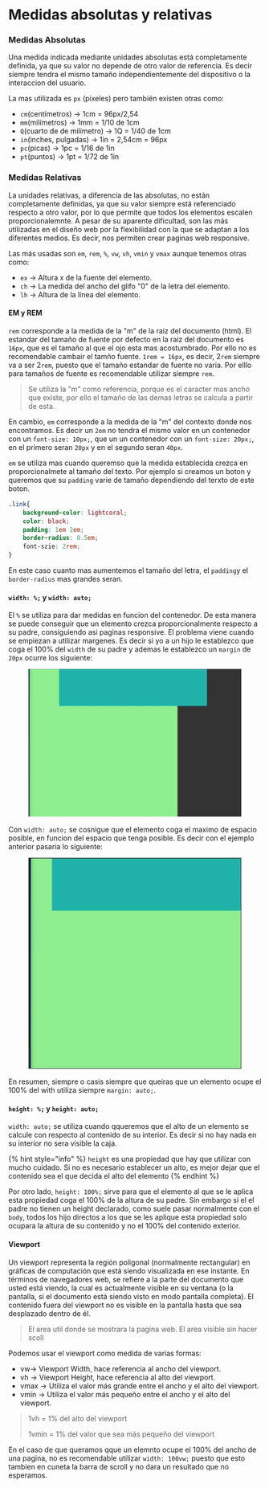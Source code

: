 # Medidas absolutas y relativas

### Medidas Absolutas

Una medida indicada mediante unidades absolutas está completamente definida, ya que su valor no depende de otro valor de referencia. Es decir siempre tendra el mismo tamaño independientemente del dispositivo o la interaccion del usuario.

La mas utilizada es `px` (pixeles) pero también existen otras como:

* `cm`(centímetros) -> 1cm = 96px/2,54
* `mm`(milímetros) -> 1mm = 1/10 de 1cm
* `Q`(cuarto de de milímetro) -> 1Q = 1/40 de 1cm
* `in`(inches, pulgadas) -> 1in = 2,54cm = 96px
* `pc`(picas) -> 1pc = 1/16 de 1in
* `pt`(puntos) -> 1pt = 1/72 de 1in

### Medidas Relativas

La unidades relativas, a diferencia de las absolutas, no están completamente definidas, ya que su valor siempre está referenciado respecto a otro valor, por lo que permite que todos los elementos escalen proporcionalemnte. A pesar de su aparente dificultad, son las más utilizadas en el diseño web por la flexibilidad con la que se adaptan a los diferentes medios. Es decir, nos permiten crear paginas web responsive.

Las más usadas son `em`, `rem`, `%`, `vw`, `vh`, `vmin` y `vmax` aunque tenemos otras como:

* `ex` -> Altura x de la fuente del elemento.
* `ch` -> La medida del ancho del glifo "0" de la letra del elemento.
* `lh` -> Altura de la línea del elemento.

#### EM y REM

`rem` corresponde a la medida de la "m" de la raiz del documento (html). El estandar del tamaño de fuente por defecto en la raiz del documento es `16px`, que es el tamaño al que el ojo esta mas acostumbrado. Por ello no es recomendable cambair el tamño fuente.  `1rem = 16px`, es decir, 2`rem` siempre va a ser 2`rem`, puesto que el tamaño estandar de fuente no varia. Por elllo para tamaños de fuente es recomendable utilizar siempre `rem`.

> Se utiliza la "m" como referencia, porque es el caracter mas ancho que existe, por ello el tamaño de las demas letras se calcula a partir de esta.

En cambio, `em` corresponde a la medida de la "m" del contexto donde nos encontramos. Es decir un `2em` no tendra el mismo valor en un contenedor con un `font-size: 10px;`, que un un contenedor con un `font-size: 20px;`, en el primero seran `20px` y en el segundo seran `40px`.

`em` se utiliza mas cuando queremso que la medida establecida crezca en proporcionalmete al tamaño del texto. Por ejemplo si creamos un boton y queremos que su `padding` varie de tamaño dependiendo del terxto de este boton.

```css
.link{
    background-color: lightcoral;
    color: black;
    padding: 1em 2em;
    border-radius: 0.5em;
    font-szie: 2rem;
}
```

En este caso cuanto mas aumentemos el tamaño del letra, el `padding`y el `border-radius` mas grandes seran.&#x20;

#### `width: %;` y `width: auto;`

El `%` se utiliza para dar medidas en funcion del contenedor. De esta manera se puede conseguir que un elemento crezca proporcionalmente respecto a su padre, consiguiendo asi paginas responsive. El problema viene cuando se empiezan a utilizar margenes. Es decir si yo a un hijo le establezco que coga el 100% del `width` de su padre y ademas le establezco un `margin` de `20px` ocurre los siguiente:

<figure><img src="../.gitbook/assets/image (5).png" alt=""><figcaption></figcaption></figure>

Con `width: auto;` se cosnigue que el elemento coga el maximo de espacio posible, en funcion del espacio que tenga posible. Es decir con el ejemplo anterior pasaria lo siguiente:

<figure><img src="../.gitbook/assets/image.png" alt=""><figcaption></figcaption></figure>

En resumen, siempre o casis siempre que queiras que un elemento ocupe el 100% del with utiliza siempre `margin: auto;`.

#### `height: %;` y `height: auto;`

`width: auto;` se utiliza cuando qqueremos que el alto de un elemento se calcule con respecto al contenido de su interior. Es decir si no hay nada en su interior no sera visible la caja.

{% hint style="info" %}
`height` es una propiedad que hay que utilizar con mucho cuidado. Si no es necesario establecer un alto, es mejor dejar que el contenido sea el que decida el alto del elemento
{% endhint %}

Por otro lado, `height: 100%;` sirve para que el elemento al que se le aplica esta propiedad coga el 100% de la altura de su padre. Sin embargo si el el padre no tienen un height declarado, como suele pasar normalmente con el `body`, todos los hijo directos a los que se les aplique esta propiedad solo ocupara la altura de su contenido y no el 100% del contenido exterior.

#### Viewport

Un viewport representa la región poligonal (normalmente rectangular) en gráficas de computación que está siendo visualizada en ese instante. En términos de navegadores web, se refiere a la parte del documento que usted está viendo, la cual es actualmente visible en su ventana (o la pantalla, si el documento está siendo visto en modo pantalla completa). El contenido fuera del viewport no es visible en la pantalla hasta que sea desplazado dentro de él.

> El area util donde se mostrara la pagina web. El area visible sin hacer scoll

Podemos usar el viewport como medida de varias formas:

* vw-> Viewport Width, hace referencia al ancho del viewport.
* vh -> Viewport Height, hace referencia al alto del viewport.
* vmax -> Utiliza el valor más grande entre el ancho y el alto del viewport.
* vmin -> Utiliza el valor más pequeño entre el ancho y el alto del viewport.

> 1vh = 1% del alto del viewport
>
> 1vmin = 1% del valor que sea más pequeño del viewport

En el caso de que queramos qque un elemnto ocupe el 100% del ancho de una pagina, no es recomendable utilizar `width: 100vw;` puesto que esto tambien en cuneta la barra de scroll y no dara un resultado que no esperamos.
